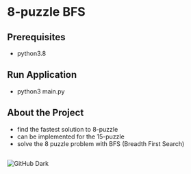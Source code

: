# 8-puzzle BFS

## Prerequisites
- python3.8

## Run Application
- python3 main.py

## About the Project 
- find the fastest solution to 8-puzzle
- can be implemented for the 15-puzzle
- solve the 8 puzzle problem with BFS (Breadth First Search)

##
![GitHub Dark](https://user-images.githubusercontent.com/31656464/154123987-85f350ea-f0f7-4fce-ae3b-e52ae3765141.png)
